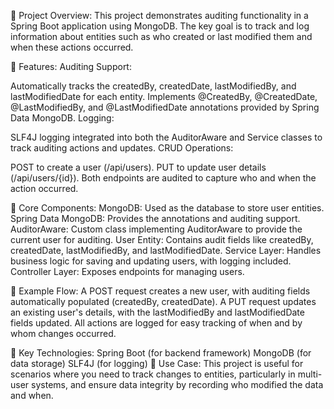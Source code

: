 🔹 Project Overview:
This project demonstrates auditing functionality in a Spring Boot application using MongoDB. The key goal is to track and log information about entities such as who created or last modified them and when these actions occurred.

🔹 Features:
Auditing Support:

Automatically tracks the createdBy, createdDate, lastModifiedBy, and lastModifiedDate for each entity.
Implements @CreatedBy, @CreatedDate, @LastModifiedBy, and @LastModifiedDate annotations provided by Spring Data MongoDB.
Logging:

SLF4J logging integrated into both the AuditorAware and Service classes to track auditing actions and updates.
CRUD Operations:

POST to create a user (/api/users).
PUT to update user details (/api/users/{id}).
Both endpoints are audited to capture who and when the action occurred.

🔹 Core Components:
MongoDB: Used as the database to store user entities.
Spring Data MongoDB: Provides the annotations and auditing support.
AuditorAware: Custom class implementing AuditorAware<String> to provide the current user for auditing.
User Entity: Contains audit fields like createdBy, createdDate, lastModifiedBy, and lastModifiedDate.
Service Layer: Handles business logic for saving and updating users, with logging included.
Controller Layer: Exposes endpoints for managing users.

🔹 Example Flow:
A POST request creates a new user, with auditing fields automatically populated (createdBy, createdDate).
A PUT request updates an existing user's details, with the lastModifiedBy and lastModifiedDate fields updated.
All actions are logged for easy tracking of when and by whom changes occurred.

🔹 Key Technologies:
Spring Boot (for backend framework)
MongoDB (for data storage)
SLF4J (for logging)
🔹 Use Case:
This project is useful for scenarios where you need to track changes to entities, particularly in multi-user systems, and ensure data integrity by recording who modified the data and when.

